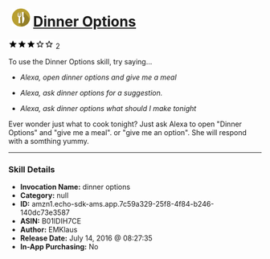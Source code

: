 # &nbsp;<img src="skill_icon" alt="Dinner Options icon" width="36"> [Dinner Options](http://alexa.amazon.com/#skills/amzn1.echo-sdk-ams.app.7c59a329-25f8-4f84-b246-140dc73e3587)
![3 stars](../../images/ic_star_black_18dp_1x.png)![3 stars](../../images/ic_star_black_18dp_1x.png)![3 stars](../../images/ic_star_black_18dp_1x.png)![3 stars](../../images/ic_star_border_black_18dp_1x.png)![3 stars](../../images/ic_star_border_black_18dp_1x.png) 2

To use the Dinner Options skill, try saying...

* *Alexa, open dinner options and give me a meal*

* *Alexa, ask dinner options for a suggestion.*

* *Alexa, ask dinner options what should I make tonight*

Ever wonder just what to cook tonight?
Just ask Alexa to open "Dinner Options" and "give me a meal".
or "give me an option".
She will respond with a somthing yummy.

***

### Skill Details

* **Invocation Name:** dinner options
* **Category:** null
* **ID:** amzn1.echo-sdk-ams.app.7c59a329-25f8-4f84-b246-140dc73e3587
* **ASIN:** B01IDIH7CE
* **Author:** EMKlaus
* **Release Date:** July 14, 2016 @ 08:27:35
* **In-App Purchasing:** No
